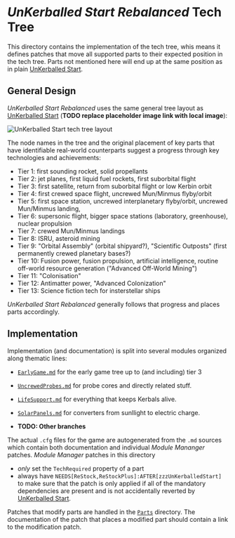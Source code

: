 # _UnKerballed Start Rebalanced_ Tech Tree
[UnKerballed Start]: https://forum.kerbalspaceprogram.com/topic/196589-*

This directory contains the implementation of the tech tree, whis means it defines patches that move all supported parts to their expected position in the tech tree. Parts not mentioned here will end up at the same position as in plain [UnKerballed Start].

## General Design

_UnKerballed Start Rebalanced_ uses the same general tree layout as [UnKerballed Start] (**TODO replace placeholder image link with local image**):

![UnKerballed Start tech tree layout](https://i.imgur.com/BsNx7Vu.png)

The node names in the tree and the original placement of key parts that have identifiable real-world counterparts suggest a progress through key technologies and achievements:

* Tier 1: first sounding rocket, solid propellants
* Tier 2: jet planes, first liquid fuel rockets, first suborbital flight
* Tier 3: first satellite, return from suborbital flight or low Kerbin orbit
* Tier 4: first crewed space flight, uncrewed Mun/Minmus flyby/orbit
* Tier 5: first space station, uncrewed interplanetary flyby/orbit, uncrewed Mun/Minmus landing, 
* Tier 6: supersonic flight, bigger space stations (laboratory, greenhouse), nuclear propulsion
* Tier 7: crewed Mun/Minmus landings
* Tier 8: ISRU, asteroid mining
* Tier 9: "Orbital Assembly" (orbital shipyard?), "Scientific Outposts" (first permanently crewed planetary bases?)
* Tier 10: Fusion power, fusion propulsion, artificial intelligence, routine off-world resource generation ("Advanced Off-World Mining")
* Tier 11: "Colonisation"
* Tier 12: Antimatter power, "Advanced Colonization"
* Tier 13: Science fiction tech for insterstellar ships

_UnKerballed Start Rebalanced_ generally follows that progress and places parts accordingly.

## Implementation

Implementation (and documentation) is split into several modules organized along thematic lines:

* [`EarlyGame.md`](./EarlyGame.md) for the early game tree up to (and including) tier 3
* [`UncrewedProbes.md`](./UncrewedProbes.md) for probe cores and directly related stuff.
* [`LifeSupport.md`](./LifeSupport.md) for everything that keeps Kerbals alive.
* [`SolarPanels.md`](./LifeSupport.md) for converters from sunllight to electric charge.

* **TODO: Other branches** 

The actual `.cfg` files for the game are autogenerated from the `.md` sources which contain both documentation and individual _Module Mananger_ patches. _Module Manager_ patches in this directory
* _only_ set the `TechRequired` property of a part
* always have `NEEDS[ReStock,ReStockPlus]:AFTER[zzzUnKerballedStart]` to make sure that the patch is only applied if all of the mandatory dependencies are present and is not accidentally reverted by [UnKerballed Start].

Patches that modify parts are handled in the [`Parts`](../Parts/) directory. The documentation of the patch that places a modified part should contain a link to the modification patch.
